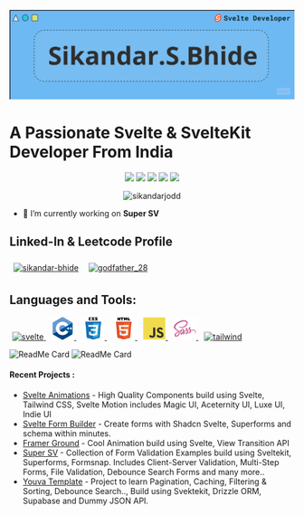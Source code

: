 ![Profile Image](p3.jpg)

<!-- <h1 align="center">Hi 👋, I'm Sikandar Bhide</h1> -->
<!-- <img width=100% title="Sikandar Bhide" alt="Sikandar Bhide" src="https://capsule-render.vercel.app/api?type=waving&color=gradient&customColorList=6,11,25&height=190&section=header&text=Sikandar.S.Bhide&fontSize=42&fontColor=fff&animation=twinkling&fontAlignY=32"/> -->

# A Passionate Svelte & SvelteKit Developer From India

<div align="center"  >
<img src="https://img.shields.io/badge/SvelteKit-FF3E00?style=for-the-badge&logo=Svelte&logoColor=white" />
<img src="https://img.shields.io/badge/Supabase-3FCF8E.svg?style=for-the-badge&logo=Supabase&logoColor=white" />
<img src="https://img.shields.io/badge/drizzle-C5F74F?style=for-the-badge&logo=drizzle&logoColor=black"/>
<img src="https://img.shields.io/badge/DaisyUI-5A0EF8.svg?style=for-the-badge&logo=DaisyUI&logoColor=white" />
<img src="https://img.shields.io/badge/shadcn%20svelte-000000?style=for-the-badge&logo=shadcnui&logoColor=red"/>
</div>
<p align="center"> <img src="https://komarev.com/ghpvc/?username=sikandarjodd&label=Profile%20views&color=0e75b6&style=flat" alt="sikandarjodd" /> </p>

- 🔭 I’m currently working on **Super SV**

<h2 align="left">Linked-In & Leetcode Profile</h2>
<p align="left">
<a href="https://linkedin.com/in/sikandar-bhide" target="_blank"><img style="margin:7px;" align="center" src="https://raw.githubusercontent.com/rahuldkjain/github-profile-readme-generator/master/src/images/icons/Social/linked-in-alt.svg" alt="sikandar-bhide" height="30" width="30" target="blank"></a>
<a href="https://leetcode.com/Godfather_28/" target="_blank"><img style="margin:7px;" align="center" src="https://raw.githubusercontent.com/rahuldkjain/github-profile-readme-generator/master/src/images/icons/Social/leet-code.svg" alt="godfather_28" height="30" width="30">  </a>
</p>

<h2 align="left">Languages and Tools:</h2>
<p align="left">
</a> <a style="margin:5px"  href="https://svelte.dev" target="_blank" rel="noreferrer"> <img src="https://upload.wikimedia.org/wikipedia/commons/1/1b/Svelte_Logo.svg" alt="svelte" width="40" height="40"/> </a>   <a style="margin:5px"  href="https://www.w3schools.com/cpp/" target="_blank" rel="noreferrer"> <img src="https://raw.githubusercontent.com/devicons/devicon/master/icons/cplusplus/cplusplus-original.svg" alt="cplusplus" width="40" height="40"/> </a>   <a style="margin:5px"  href="https://www.w3schools.com/css/" target="_blank" rel="noreferrer">   <img src="https://raw.githubusercontent.com/devicons/devicon/master/icons/css3/css3-original-wordmark.svg" alt="css3" width="40" height="40"/> </a> <a style="margin:5px"  href="https://www.w3.org/html/" target="_blank" rel="noreferrer"> <img src="https://raw.githubusercontent.com/devicons/devicon/master/icons/html5/html5-original-wordmark.svg" alt="html5" width="40" height="40"/> </a>   <a style="margin:5px"  href="https://developer.mozilla.org/en-US/docs/Web/JavaScript" target="_blank" rel="noreferrer">   <img src="https://raw.githubusercontent.com/devicons/devicon/master/icons/javascript/javascript-original.svg" alt="javascript" width="40" height="40"/> </a> <a style="margin:5px"  href="https://sass-lang.com" target="_blank" rel="noreferrer">   <img src="https://raw.githubusercontent.com/devicons/devicon/master/icons/sass/sass-original.svg" alt="sass" width="40" height="40"/>    <a style="margin:5px"  href="https://tailwindcss.com/" target="_blank" rel="noreferrer"> <img src="https://www.vectorlogo.zone/logos/tailwindcss/tailwindcss-icon.svg" alt="tailwind" width="40" height="40"/> </a> </p>

![ReadMe Card](https://github-readme-stats.vercel.app/api/top-langs?username=sikandarjodd&show_icons=true&locale=en&layout=compact&theme=tokyonight)
![ReadMe Card](https://github-readme-stats.vercel.app/api?username=sikandarjodd&show_icons=true&locale=en&theme=tokyonight)


#### Recent Projects :

- [Svelte Animations](https://animation-svelte.vercel.app/) - High Quality Components build using Svelte, Tailwind CSS, Svelte Motion includes Magic UI, Aceternity UI, Luxe UI, Indie UI
- [Svelte Form Builder](https://svelte-form-builder.vercel.app) - Create forms with Shadcn Svelte, Superforms and schema within minutes.
- [Framer Ground](https://github.com/SikandarJODD/framer-ground-svelte) - Cool Animation build using Svelte, View Transition API
- [Super SV]() - Collection of Form Validation Examples build using Sveltekit, Superforms, Formsnap. Includes Client-Server Validation, Multi-Step Forms, File Validation, Debounce Search Forms and many more..
- [Youva Template](https://github.com/SikandarJODD/youva) - Project to learn Pagination, Caching, Filtering & Sorting, Debounce Search.., Build using Svektekit, Drizzle ORM, Supabase and Dummy JSON API. 
